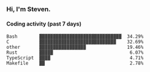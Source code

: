 ### Hi, I'm Steven.

#### Coding activity (past 7 days)
```
Bash        ▓▓▓▓▓▓▓▓▓▓▓▓▓▓▓▓▓▓▓▓▓▓▓▓▓▓▓▓▓▓  34.29%
C           ▓▓▓▓▓▓▓▓▓▓▓▓▓▓▓▓▓▓▓▓▓▓▓▓▓▓▓▓    32.69%
other       ▓▓▓▓▓▓▓▓▓▓▓▓▓▓▓▓▓               19.46%
Rust        ▓▓▓▓▓                            6.07%
TypeScript  ▓▓▓▓                             4.71%
Makefile    ▓▓                               2.78%
```
